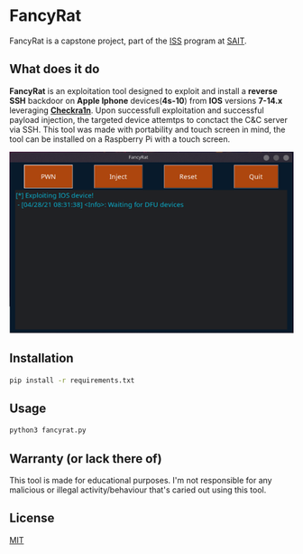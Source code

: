 # FancyRat

FancyRat is a capstone project, part of the [ISS](https://www.sait.ca/programs-and-courses/diplomas/information-systems-security) program at [SAIT](https://www.sait.ca/programs-and-courses/diplomas/information-systems-security).

## What does it do

**FancyRat** is an exploitation tool designed to exploit and install a **reverse SSH** backdoor on **Apple Iphone** devices(**4s-10**) from **IOS** versions **7-14.x** leveraging [**Checkra1n**](https://github.com/checkra1n).
Upon successfull exploitation and successful payload injection, the targeted device attemtps to conctact the C&C server via SSH. This tool was made with portability and touch screen in mind, the tool can be installed on a Raspberry Pi with a touch screen.

![plot](./fancyrat.png)


## Installation


```bash
pip install -r requirements.txt
```

## Usage

```bash
python3 fancyrat.py

```

## Warranty (or lack there of)
This tool is made for educational purposes. I'm not responsible for any malicious or illegal activity/behaviour that's caried out using this tool.

## License
[MIT](https://choosealicense.com/licenses/mit/)
